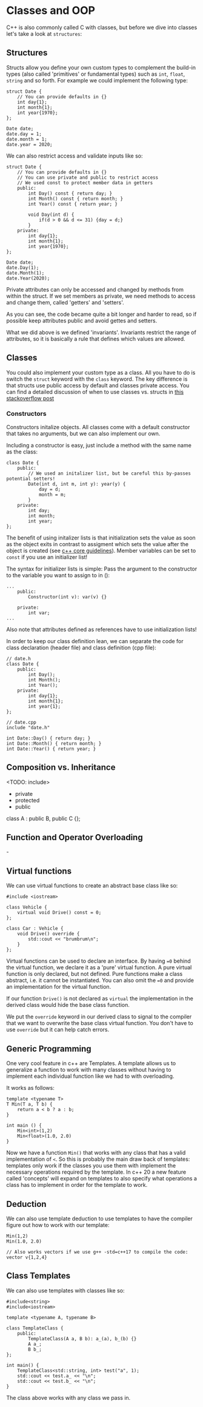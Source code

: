 # Classes and OOP

C++ is also commonly called C with classes, but before we dive into classes let's take a look at `structures`:

## Structures
Structs allow you define your own custom types to complement the build-in types (also called 'primitives' or fundamental types) such as `int`, `float`, `string` and so forth. For example we could implement the following type:
```
struct Date {
    // You can provide defaults in {}
    int day{1};
    int month{1};
    int year{1970};
};

Date date;
date.day = 1;
date.month = 1;
date.year = 2020;
```

We can also restrict access and validate inputs like so:
```
struct Date {
    // You can provide defaults in {}
    // You can use private and public to restrict access
    // We used const to protect member data in getters
    public:
        int Day() const { return day; }
        int Month() const { return month; }
        int Year() const { return year; }

        void Day(int d) { 
            if(d > 0 && d <= 31) {day = d;}
        }
    private:
        int day{1};
        int month{1};
        int year{1970};
};

Date date;
date.Day(1);
date.Month(1);
date.Year(2020);
```
Private attributes can only be accessed and changed by methods from within the struct. If we set members as private, we need methods to access and change them, called 'getters' and 'setters'.

As you can see, the code became quite a bit longer and harder to read, so if possible keep attributes public and avoid gettes and setters.

What we did above is we defined 'invariants'. Invariants restrict the range of attributes, so it is basically a rule that defines which values are allowed.

## Classes

You could also implement your custom type as a class. All you have to do is switch the `struct` keyword with the `class` keyword. The key difference is that structs use public access by default and classes private access. You can find a detailed discussion of when to use classes vs. structs in [this stackoverflow post](https://stackoverflow.com/questions/54585/when-should-you-use-a-class-vs-a-struct-in-c#54596)

### Constructors

Constructors initalize objects. All classes come with a default constructor that takes no arguments, but we can also implement our own. 

Including a constructor is easy, just include a method with the same name as the class:
```
class Date {
    public:
        // We used an initalizer list, but be careful this by-passes potential setters!
        Date(int d, int m, int y): year(y) {
            day = d;
            month = m;
        }
    private:
        int day;
        int month;
        int year;
};

```
The benefit of using initalizer lists is that initialization sets the value as soon as the object exits in contrast to assigment which sets the value after the object is created (see [c++ core guidelines](http://isocpp.github.io/CppCoreGuidelines/CppCoreGuidelines#c49-prefer-initialization-to-assignment-in-constructors)). Member variables can be set to `const` if you use an initializer list!

The syntax for initializer lists is simple: Pass the argument to the constructor to the variable you want to assign to in ():
```
...
    public:
        Constructor(int v): var(v) {}

    private:
        int var;
...
```
Also note that attributes defined as references have to use initialization lists!


In order to keep our class definition lean, we can separate the code for class declaration (header file) and class definition (cpp file):
```
// date.h
class Date {
    public:
        int Day();
        int Month();
        int Year();
    private:
        int day{1};
        int month{1};
        int year{1};
};

// date.cpp
include "date.h"

int Date::Day() { return day; }
int Date::Month() { return month; }
int Date::Year() { return year; }
```
## Composition vs. Inheritance

<TODO: include>
- private
- protected
- public

class A : public B, public C {};

## Function and Operator Overloading

<TODO include>
- 

## Virtual functions

We can use virtual functions to create an abstract base class like so:

```
#include <iostream>

class Vehicle {
    virtual void Drive() const = 0;
};

class Car : Vehicle {
    void Drive() override {
        std::cout << "brumbrum\n";
    }
};
```
Virtual functions can be used to declare an interface. By having `=0` behind the virtual function, we declare it as a 'pure' virtual function. A pure virtual function is only declared, but not defined. Pure functions make a class abstract, i.e. it cannot be instantiated. You can also omit the `=0` and provide an implementation for the virtual function.

If our function `Drive()` is not declared as `virtual` the implementation in the derived class would hide the base class function.

We put the `override` keyword in our derived class to signal to the compiler that we want to overwrite the base class virtual function. You don't have to use `override` but it can help catch errors.

## Generic Programming

One very cool feature in c++ are Templates. A template allows us to generalize a function to work with many classes without having to implement each individual function like we had to with overloading.

It works as follows:

```
template <typename T>
T Min(T a, T b) {
    return a < b ? a : b;
}

int main () {
    Min<int>(1,2)
    Min<float>(1.0, 2.0)
}
```
Now we have a function `Min()` that works with any class that has a valid implementation of `<`. So this is probably the main draw back of templates: templates only work if the classes you use them with implement the necessary operations required by the template. In c++ 20 a new feature called 'concepts' will expand on templates to also specify what operations a class has to implement in order for the template to work.

## Deduction
We can also use template deduction to use templates to have the compiler figure out how to work with our template:

```
Min(1,2)
Min(1.0, 2.0)

// Also works vectors if we use g++ -std=c++17 to compile the code:
vector v{1,2,4}
```

## Class Templates
We can also use templates with classes like so:
```
#include<string>
#include<iostream>

template <typename A, typename B>

class TemplateClass {
    public:
        TemplateClass(A a, B b): a_(a), b_(b) {}
        A a_;
        B b_;
};

int main() {
    TemplateClass<std::string, int> test("a", 1);
    std::cout << test.a_ << "\n";
    std::cout << test.b_ << "\n";
}
```
The class above works with any class we pass in.

